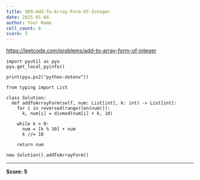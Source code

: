 ```yaml
---
title: 989-Add-To-Array-Form-Of-Integer
date: 2025-01-04
author: Your Name
cell_count: 6
score: 5
---
```


https://leetcode.com/problems/add-to-array-form-of-integer


```
import pyutil as pyu
pyu.get_local_pyinfo()
```


```
print(pyu.ps2("python-dotenv"))
```


```
from typing import List
```


```
class Solution:
  def addToArrayForm(self, num: List[int], k: int) -> List[int]:
    for i in reversed(range(len(num))):
      k, num[i] = divmod(num[i] + k, 10)

    while k > 0:
      num = [k % 10] + num
      k //= 10

    return num
```


```
new Solution().addToArrayForm()
```


---
**Score: 5**